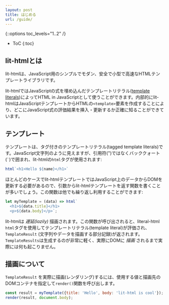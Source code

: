 ```yaml
---
layout: post
title: はじめる
url: /guide/
---
```


{::options toc_levels="1..2" /}
* ToC
{:toc}

## lit-htmlとは

<!-- original:
lit-html is a simple, modern, safe, small and fast HTML templating library for JavaScript.

lit-html lets you write HTML templates in JavaScript using [template literals] with embedded JavaScript expressions. Behind the scenes lit-html creates HTML `<template>` elements from your JavaScript templates and processes them so that it knows exactly where to insert and update the values from expressions.
-->

lit-htmlは、JavaScript用のシンプルでモダン、安全で小型で高速なHTMLテンプレートライブラリです。

lit-htmlではJavaScriptの式を埋め込んだテンプレートリテラル([template literals])によってHTML in JavaScriptとして使うことができます。内部的にlit-htmlはJavaScriptテンプレートからHTMLの`<template>`要素を作成することにより、どこにJavaScript式の評価結果を挿入・更新するか正確に知ることができています。

## テンプレート

<!-- original:
lit-html templates are tagged template literals - they look like JavaScript strings but are enclosed in backticks (`` ` ``) instead of quotes - and tagged with lit-html's `html` tag:
-->

テンプレートは、タグ付きのテンプレートリテラル(tagged template literals)です。JavaScript文字列のように見えますが、引用符(")ではなくバッククォート(`` ` ``)で囲まれ、lit-htmlの`html`タグが使用されます:

```js
html`<h1>Hello ${name}</h1>`
```

<!-- original:
Since lit-html templates almost always need to merge in data from JavaScript values, and be able to update DOM when that data changes, they'll most often be written within functions that take some data and return a lit-html template, so that the function can be called multiple times:
-->

ほとんどのケースでlit-htmlテンプレートではJavaScript上のデータからDOMを更新する必要があるので、引数からlit-htmlテンプレートを返す関数を書くことが多いでしょう。この関数は他でも繰り返し利用することができます:

```js
let myTemplate = (data) => html`
  <h1>${data.title}</h1>
  <p>${data.body}</p>`;
```

<!-- original:
lit-html is _lazily_ rendered. Calling this function will evaluate the template literal using lit-html `html` tag, and return a `TemplateResult` - a record of the template to render and data to render it with. `TemplateResults` are very cheap to produce and no real work actually happens until they are _rendered_ to the DOM.
-->

lit-htmlは _遅延(lazily)_ 描画されます。この関数が呼び出されると、literal-html `html`タグを使用してテンプレートリテラル(template literal)が評価され、`TemplateResult` (文字列やデータを描画する部分記録)が返されます。`TemplateResults`は生成するのが非常に軽く、実際にDOMに _描画_ されるまで実際には何も起こりません。

## 描画について

<!-- original:
To render a `TemplateResult`, call the `render()` function with a result and DOM container to render to:
-->

`TemplateResult` を実際に描画(レンダリング)するには、使用する値と描画先のDOMコンテナを指定して`render()`関数を呼び出します。



```js
const result = myTemplate({title: 'Hello', body: 'lit-html is cool'});
render(result, document.body);
```

[template literals]: https://developer.mozilla.org/en-US/docs/Web/JavaScript/Reference/Template_literals
